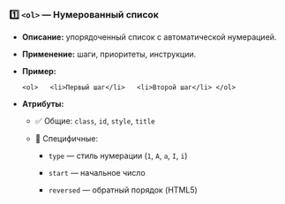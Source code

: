 ### 1️⃣ `<ol>` — Нумерованный список

- **Описание:** упорядоченный список с автоматической нумерацией.
    
- **Применение:** шаги, приоритеты, инструкции.
    
- **Пример:**
    
    `<ol>   <li>Первый шаг</li>   <li>Второй шаг</li> </ol>`
    
- **Атрибуты:**
    
    - ✅ Общие: `class`, `id`, `style`, `title`
        
    - 🔸 Специфичные:
        
        - `type` — стиль нумерации (`1`, `A`, `a`, `I`, `i`)
            
        - `start` — начальное число
            
        - `reversed` — обратный порядок (HTML5)